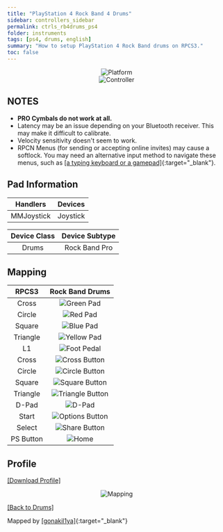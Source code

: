```yaml
---
title: "PlayStation 4 Rock Band 4 Drums"
sidebar: controllers_sidebar
permalink: ctrls_rb4drums_ps4
folder: instruments
tags: [ps4, drums, english]
summary: "How to setup PlayStation 4 Rock Band drums on RPCS3."
toc: false
---
```


<div align="center"> <img src="https://rb3pc.milohax.org/images/instruments/plat/ps4.png" alt="Platform" title="Platform"></div>

<div align="center"> <img src="https://rb3pc.milohax.org/images/instruments/cont/rbdrmscontroller.png" alt="Controller" title="Controller"></div>

## NOTES

* **PRO Cymbals do not work at all.**
* Latency may be an issue depending on your Bluetooth receiver. This may make it difficult to calibrate.
* Velocity sensitivity doesn't seem to work.
* RPCN Menus (for sending or accepting online invites) may cause a softlock. You may need an alternative input method to navigate these menus, such as [[a typing keyboard or a gamepad]](https://rb3pc.milohax.org/ctrls_pads){:target="_blank"}.

## Pad Information

| Handlers | Devices |
|:------------------:|:---------------------:|
| MMJoystick | Joystick |

| Device Class | Device Subtype |
|:------------------:|:---------------------:|
| Drums | Rock Band Pro |

## Mapping

| **RPCS3**    | **Rock Band Drums** |
|:--------:|:-------------------:|
| Cross | ![Green Pad](https://rb3pc.milohax.org/images/btns/drms/rb/gp.png "Green Pad") |
| Circle | ![Red Pad](https://rb3pc.milohax.org/images/btns/drms/rb/rp.png "Red Pad") |
| Square | ![Blue Pad](https://rb3pc.milohax.org/images/btns/drms/rb/bp.png "Blue Pad") |
| Triangle | ![Yellow Pad](https://rb3pc.milohax.org/images/btns/drms/rb/yp.png "Yellow Pad") |
| L1 | ![Foot Pedal](https://rb3pc.milohax.org/images/btns/drms/rb/kp.png "Foot Pedal") |
| Cross | ![Cross Button](https://rb3pc.milohax.org/images/btns/ctrls/ps4/x.png "Cross Button") |
| Circle | ![Circle Button](https://rb3pc.milohax.org/images/btns/ctrls/ps4/o.png "Circle Button") |
| Square | ![Square Button](https://rb3pc.milohax.org/images/btns/ctrls/ps4/s.png "Square Button") |
| Triangle | ![Triangle Button](https://rb3pc.milohax.org/images/btns/ctrls/ps4/t.png "Triangle Button") |
| D-Pad | ![D-Pad](https://rb3pc.milohax.org/images/btns/ctrls/ps4/dp.png "D-Pad") |
| Start | ![Options Button](https://rb3pc.milohax.org/images/btns/ctrls/ps4/opt.png "Options Button") |
| Select | ![Share Button](https://rb3pc.milohax.org/images/btns/ctrls/ps4/shr.png "Share Button") |
| PS Button | ![Home](https://rb3pc.milohax.org/images/btns/drms/rb/home.png "Home") |

## Profile

[[Download Profile]](https://github.com/carlmylo/docu-rpcs3/raw/gh-pages/downloads/instrument-repo/PS4%20Rock%20Band%20Drums.7z)

<div align="center"> <img src="https://rb3pc.milohax.org/images/instruments/maps/drmsps4rbmapping.png" alt="Mapping" title="Mapping"></div>

[[Back to Drums]](https://rb3pc.milohax.org/ctrls_drums)

Mapped by [[gonakil1ya]](https://linktr.ee/Gonakil1ya){:target="_blank"}
